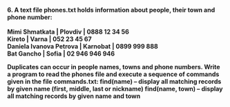 <b>6. A text file phones.txt holds information about people, their town and phone number:
</br>
</br>
Mimi Shmatkata          | Plovdiv  | 0888 12 34 56</br>
Kireto                  | Varna    | 052 23 45 67</br>
Daniela Ivanova Petrova | Karnobat | 0899 999 888</br>
Bat Gancho              | Sofia    | 02 946 946 946</br>

Duplicates can occur in people names, towns and phone numbers. Write a program to read the phones file and execute a sequence of commands given in the file commands.txt:
find(name) – display all matching records by given name (first, middle, last or nickname)
find(name, town) – display all matching records by given name and town
</b>
